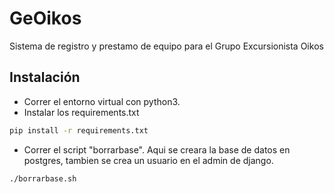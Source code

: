 # GeOikos
Sistema de registro y prestamo de equipo para el Grupo Excursionista Oikos

## Instalación
- Correr el entorno virtual con python3.
- Instalar los requirements.txt
```bash
pip install -r requirements.txt
```
- Correr el script "borrarbase". Aqui se creara la base de datos en postgres, tambien se crea un usuario en el admin de django.
```bash
./borrarbase.sh
```


